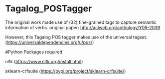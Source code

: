 # Tagalog_POSTagger

The original work made use of (32) fine-grained tags to capture semantic information of verbs.
original paper:   http://aclweb.org/anthology/Y09-2039

However, this Tagalog POS tagger makes use of the universal tagset. (https://universaldependencies.org/u/pos/)

#Python Packages required

nltk (https://www.nltk.org/install.html)

sklearn-crfsuite (https://pypi.org/project/sklearn-crfsuite/)






